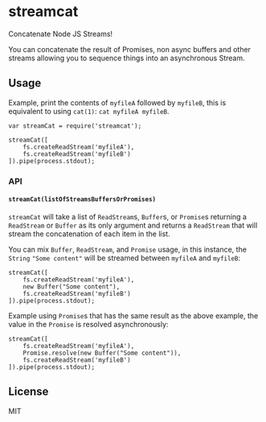 # streamcat

Concatenate Node JS Streams!

You can concatenate the result of Promises, non async buffers and other
streams allowing you to sequence things into an asynchronous Stream.

## Usage

Example, print the contents of `myfileA` followed by `myfileB`, this is
equivalent to using `cat(1)`: `cat myfileA myfileB`.

```JS
var streamCat = require('streamcat');

streamCat([
	fs.createReadStream('myfileA'),
	fs.createReadStream('myfileB')
]).pipe(process.stdout);
```

### API

#### `streamCat(listOfStreamsBuffersOrPromises)`

`streamCat` will take a list of `ReadStream`s, `Buffer`s, or `Promise`s
returning a `ReadStream` or `Buffer` as its only
argument and returns a `ReadStream` that will stream the concatenation of each
item in the list.

You can mix `Buffer`, `ReadStream`, and `Promise` usage, in this instance, the `String`
`"Some content"` will be streamed between `myfileA` and `myfileB`:

```JS
streamCat([
	fs.createReadStream('myfileA'),
	new Buffer("Some content"),
	fs.createReadStream('myfileB')
]).pipe(process.stdout);
```

Example using `Promise`s that has the same result as the above example, the
value in the `Promise` is resolved asynchronously:

```JS
streamCat([
	fs.createReadStream('myfileA'),
	Promise.resolve(new Buffer("Some content")),
	fs.createReadStream('myfileB')
]).pipe(process.stdout);

```

## License

MIT
